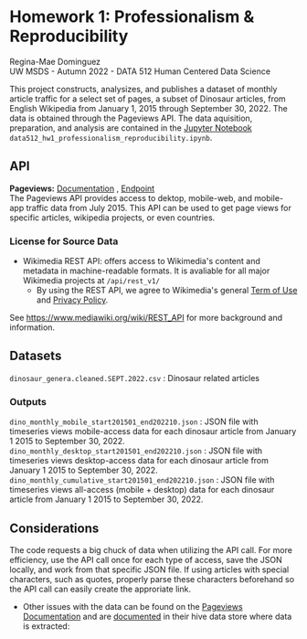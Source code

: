 # Homework 1: Professionalism & Reproducibility 
Regina-Mae Dominguez  
UW MSDS - Autumn 2022 - DATA 512 Human Centered Data Science

This project constructs, analysizes, and publishes a dataset of monthly article traffic for a select set of pages, a subset of Dinosaur articles, from English Wikipedia from January 1, 2015 through September 30, 2022. The data is obtained through the Pageviews API. The data aquisition, preparation, and analysis are contained in the [Jupyter Notebook](data512_hw1_professionalism_reproducibility.ipynb) `data512_hw1_professionalism_reproducibility.ipynb`.

## API
**Pageviews:** [Documentation](https://wikitech.wikimedia.org/wiki/Analytics/AQS/Pageviews) , 
[Endpoint](https://wikimedia.org/api/rest_v1/#!/Pageviews_data/get_metrics_pageviews_aggregate_project_access_agent_granularity_start_end)  
The Pageviews API provides access to dektop, mobile-web, and mobile-app traffic data from July 2015. This API can be used to get page views for specific articles, wikipedia projects, or even countries. 

### License for Source Data 
* Wikimedia REST API: offers access to Wikimedia's content and metadata in machine-readable formats. It is avaliable for all major Wikimedia projects at `/api/rest_v1/`
  * By using the REST API, we agree to Wikimedia's general [Term of Use](https://foundation.wikimedia.org/wiki/Terms_of_Use/en) and [Privacy Policy](https://foundation.wikimedia.org/wiki/Privacy_policy).
  
See https://www.mediawiki.org/wiki/REST_API for more background and information.

## Datasets 
`dinosaur_genera.cleaned.SEPT.2022.csv` : Dinosaur related articles  

### Outputs
`dino_monthly_mobile_start201501_end202210.json` : JSON file with timeseries views mobile-access data for each dinosaur article from January 1 2015 to September 30, 2022.  
`dino_monthly_desktop_start201501_end202210.json` : JSON file with timeseries views desktop-access data for each dinosaur article from January 1 2015 to September 30, 2022.  
`dino_monthly_cumulative_start201501_end202210.json` : JSON file with timeseries views all-access (mobile + desktop) data for each dinosaur article from January 1 2015 to September 30, 2022.  

## Considerations 
The code requests a big chuck of data when utilizing the API call. For more efficiency, use the API call once for each type of access, save the JSON locally, and work from that specific JSON file. If using articles with special characters, such as quotes, properly parse these characters beforehand so the API call can easily create the approriate link.
* Other issues with the data can be found on the [Pageviews Documentation](https://wikitech.wikimedia.org/wiki/Analytics/AQS/Pageviews) and are [documented](https://wikitech.wikimedia.org/wiki/Analytics/Data_Lake/Traffic/Pageview_hourly#Changes_and_known_problems_since_2015-06-16) in their hive data store where data is extracted: 
